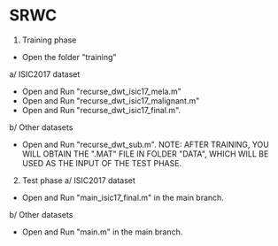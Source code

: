 # SRWC

1. Training phase
* Open the folder "training"

a/ ISIC2017 dataset
- Open and Run "recurse_dwt_isic17_mela.m"
- Open and Run "recurse_dwt_isic17_malignant.m"
- Open and Run "recurse_dwt_isic17_final.m".

b/ Other datasets
- Open and Run "recurse_dwt_sub.m".
NOTE: AFTER TRAINING, YOU WILL OBTAIN THE ".MAT" FILE IN FOLDER "DATA", WHICH WILL BE USED AS THE INPUT OF THE TEST PHASE.

2. Test phase
a/ ISIC2017 dataset
- Open and Run "main_isic17_final.m" in the main branch. 

b/ Other datasets
- Open and Run "main.m" in the main branch. 
